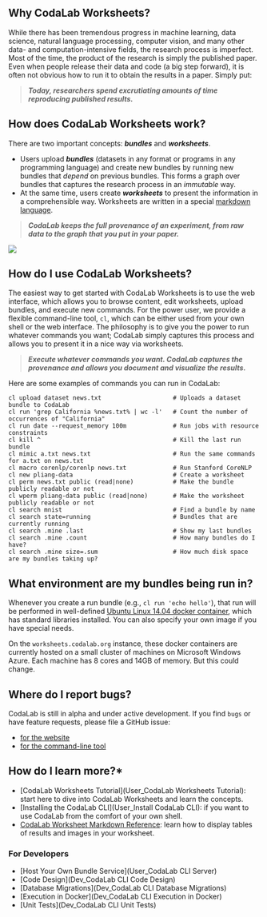 ## **Why CodaLab Worksheets?**

While there has been tremendous progress in machine learning, data science, natural language processing, computer vision, and many other data- and computation-intensive fields, the research process is imperfect.  Most of the time, the product of the research is simply the published paper.  Even when people release their data and code (a big step forward), it is often not obvious how to run it to obtain the results in a paper.  Simply put:

> ***Today, researchers spend excrutiating amounts of time reproducing published results.***

## **How does CodaLab Worksheets work?**

There are two important concepts: ***bundles*** and ***worksheets***.

- Users upload ***bundles*** (datasets in any format or programs in any programming
  language) and create new bundles by running new bundles that *depend* on
  previous bundles.  This forms a graph over bundles that captures the research
  process in an *immutable* way.
- At the same time, users create ***worksheets*** to present the information in a comprehensible
  way.  Worksheets are written in a special [markdown
  language](https://github.com/codalab/codalab/wiki/User_Worksheet-Markdown).

> ***CodaLab keeps the full provenance of an experiment, from raw data to the graph that you put in your paper.***

<a href="http://www.codalab.org"><img src="https://github.com/codalab/codalab/wiki/images/worksheets-schema.png" /></a>

## **How do I use CodaLab Worksheets?**

The easiest way to get started with CodaLab Worksheets is to use the web interface, which allows you to browse content, edit worksheets, upload bundles, and execute new commands.  For the power user, we provide a flexible command-line tool, `cl`, which can be either used from your own shell or the web interface.  The philosophy is to give you the power to run whatever commands you want; CodaLab simply captures this process and allows you to present it in a nice way via worksheets.

> ***Execute whatever commands you want.  CodaLab captures the provenance and allows you document and visualize the results.***

Here are some examples of commands you can run in CodaLab:

    cl upload dataset news.txt                    # Uploads a dataset bundle to CodaLab
    cl run 'grep California %news.txt% | wc -l'   # Count the number of occurrences of "California"
    cl run date --request_memory 100m             # Run jobs with resource constraints
    cl kill ^                                     # Kill the last run bundle
    cl mimic a.txt news.txt                       # Run the same commands for a.txt on news.txt
    cl macro corenlp/corenlp news.txt             # Run Stanford CoreNLP
    cl new pliang-data                            # Create a worksheet
    cl perm news.txt public (read|none)           # Make the bundle publicly readable or not
    cl wperm pliang-data public (read|none)       # Make the worksheet publicly readable or not
    cl search mnist                               # Find a bundle by name
    cl search state=running                       # Bundles that are currently running
    cl search .mine .last                         # Show my last bundles
    cl search .mine .count                        # How many bundles do I have?
    cl search .mine size=.sum                     # How much disk space are my bundles taking up?

## **What environment are my bundles being run in?**

Whenever you create a run bundle (e.g., `cl run 'echo hello'`), that run will
be performed in well-defined [Ubuntu Linux 14.04 docker
container](https://registry.hub.docker.com/u/codalab/ubuntu/), which has
standard libraries installed.  You can also specify your own image if you have
special needs.

On the `worksheets.codalab.org` instance, these docker containers are currently hosted on
a small cluster of machines on Microsoft Windows Azure.  Each machine
has 8 cores and 14GB of memory.  But this could change.

## **Where do I report bugs?**

CodaLab is still in alpha and under active development.  If you find `bugs` or have feature
requests, please file a GitHub issue:

- [for the website](https://github.com/codalab/codalab/issues/new)
- [for the command-line tool](https://github.com/codalab/codalab-cli/issues/new)

## **How do I learn more?***

* [CodaLab Worksheets Tutorial](User_CodaLab Worksheets Tutorial): start here to dive into CodaLab Worksheets and learn the concepts.
* [Installing the CodaLab CLI](User_Install CodaLab CLI): if you want to use CodaLab from the comfort of your own shell.
* [CodaLab Worksheet Markdown Reference](User_Worksheet-Markdown): learn how to display tables of results and images in your worksheet.

### For Developers

* [Host Your Own Bundle Service](User_CodaLab CLI Server)
* [Code Design](Dev_CodaLab CLI Code Design)
* [Database Migrations](Dev_CodaLab CLI Database Migrations)
* [Execution in Docker](Dev_CodaLab CLI Execution in Docker)
* [Unit Tests](Dev_CodaLab CLI Unit Tests)
